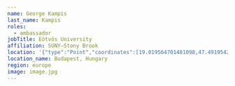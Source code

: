 ```yaml
---
name: George Kampis
last_name: Kampis
roles:
  - ambassador
jobTitle: Eötvös University
affiliation: SUNY–Stony Brook
location: '{"type":"Point","coordinates":[19.019564701481098,47.49195420162594]}'
location_name: Budapest, Hungary
region: europe
image: image.jpg
---
```


